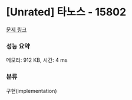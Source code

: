 # [Unrated] 타노스 - 15802 

[문제 링크](https://www.acmicpc.net/problem/15802) 

### 성능 요약

메모리: 912 KB, 시간: 4 ms

### 분류

구현(implementation)


